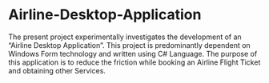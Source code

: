 # Airline-Desktop-Application
The present project experimentally investigates the development of an “Airline Desktop Application”. This project is predominantly dependent on Windows Form technology and written using C# Language. The purpose of this application is to reduce the friction while booking an Airline Flight Ticket and obtaining other Services.
